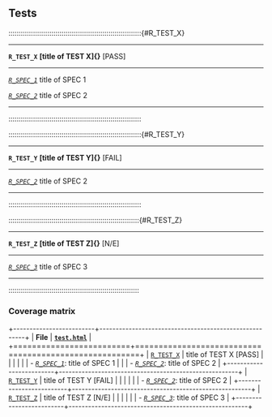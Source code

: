## Tests



:::::::::::::::::::::::::::::::::::::::::::::::::::::::::::::::::{#R_TEST_X}

---------------------------------- ------------------------------
**`R_TEST_X`**                     **[title of TEST X]{}** [PASS]
---------------------------------- ------------------------------
*[`R_SPEC_1`](spec.html#R_SPEC_1)* title of SPEC 1               
                                                                 
*[`R_SPEC_2`](spec.html#R_SPEC_2)* title of SPEC 2               
---------------------------------- ------------------------------

:::::::::::::::::::::::::::::::::::::::::::::::::::::::::::::::::

:::::::::::::::::::::::::::::::::::::::::::::::::::::::::::::::::{#R_TEST_Y}

---------------------------------- ------------------------------
**`R_TEST_Y`**                     **[title of TEST Y]{}** [FAIL]
---------------------------------- ------------------------------
*[`R_SPEC_2`](spec.html#R_SPEC_2)* title of SPEC 2               
---------------------------------- ------------------------------

:::::::::::::::::::::::::::::::::::::::::::::::::::::::::::::::::

::::::::::::::::::::::::::::::::::::::::::::::::::::::::::::::::{#R_TEST_Z}

---------------------------------- -----------------------------
**`R_TEST_Z`**                     **[title of TEST Z]{}** [N/E]
---------------------------------- -----------------------------
*[`R_SPEC_3`](spec.html#R_SPEC_3)* title of SPEC 3              
---------------------------------- -----------------------------

::::::::::::::::::::::::::::::::::::::::::::::::::::::::::::::::

### Coverage matrix

+-------------------------+-------------------------------------------------------+
| **File**                | **[`test.html`](test.html)**                          |
+=========================+=======================================================+
| [`R_TEST_X`](#R_TEST_X) | title of TEST X [PASS]                                |
|                         |                                                       |
|                         | - *[`R_SPEC_1`](spec.html#R_SPEC_1)*: title of SPEC 1 |
|                         | - *[`R_SPEC_2`](spec.html#R_SPEC_2)*: title of SPEC 2 |
+-------------------------+-------------------------------------------------------+
| [`R_TEST_Y`](#R_TEST_Y) | title of TEST Y [FAIL]                                |
|                         |                                                       |
|                         | - *[`R_SPEC_2`](spec.html#R_SPEC_2)*: title of SPEC 2 |
+-------------------------+-------------------------------------------------------+
| [`R_TEST_Z`](#R_TEST_Z) | title of TEST Z [N/E]                                 |
|                         |                                                       |
|                         | - *[`R_SPEC_3`](spec.html#R_SPEC_3)*: title of SPEC 3 |
+-------------------------+-------------------------------------------------------+
